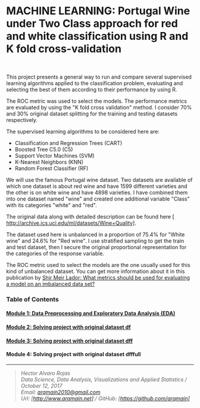 # MACHINE LEARNING: Portugal Wine under Two Class approach for red and white classification using R and K fold cross-validation

<br>


This project presents a general way to run and compare several supervised learning algorithms applied to the classification problem, evaluating and selecting the best of them according to their performance by using R. 

The ROC metric was used to select the models.  The performance metrics are evaluated by using the "K fold cross validation" method. I consider 70% and 30% original dataset splitting for the training and testing datasets respectively.
 
The supervised learning algorithms to be considered here are:


* Classification and Regression Trees (CART)
* Boosted Tree C5.0 (C5)
* Support Vector Machines (SVM)
* K-Nearest Neighbors (KNN)
* Random Forest Classifier (RF)

We will use the famous Portugal wine dataset.  Two datasets are available of which one dataset is about red wine and have 1599 different varieties and the other is on white wine and have 4898 varieties. I have combined them into one dataset named "wine" and created one additional variable "Class" with its categories "white" and "red".

The original data along with detailed description can be found here [ http://archive.ics.uci.edu/ml/datasets/Wine+Quality].

The dataset used here is unbalanced in a proportion of 75.4% for "White wine" and 24.6% for "Red wine". I use stratified sampling to get the train and test dataset, then I secure the original proportional representation for the categories of the response variable. 

The ROC metric used to select the models are the one usually used for this kind of unbalanced dataset.  You can get more information about it in this publication by [ Shir Meir Lador: What metrics should be used for evaluating a model on an imbalanced data set? ](https://medium.com/towards-data-science/what-metrics-should-we-use-on-imbalanced-data-set-precision-recall-roc-e2e79252aeba)


### Table of Contents


#### [  Module 1: Data Preprocessing and Exploratory Data Analysis (EDA) ]( http://nbviewer.jupyter.org/github/arqmain/Machine_Learning/blob/master/R_MLearning/MLearning_Classification_Portugal_Wine_TwoClass_RedWhite_R_KFold/Project4_Portugal_WINE_TwoClass_EDA.ipynb)

#### [  Module 2: Solving project with original dataset df ]( http://nbviewer.jupyter.org/github/arqmain/Machine_Learning/blob/master/R_MLearning/MLearning_Classification_Portugal_Wine_TwoClass_RedWhite_R_KFold/Project4_Portugal_WINE_TwoClass_DatasetDF.ipynb)

#### [  Module 3: Solving project with original dataset dff ]( http://nbviewer.jupyter.org/github/arqmain/Machine_Learning/blob/master/R_MLearning/MLearning_Classification_Portugal_Wine_TwoClass_RedWhite_R_KFold/Project4_Portugal_WINE_TwoClass_DatasetDFF.ipynb)

#### Module 4: Solving project with original dataset dfffull

<hr>

><i>Hector Alvaro Rojas<br>
>Data Science, Data Analysis, Visualizations and Applied Statistics / October 12, 2017<br>
>Email: <arqmain2010@gmail.com> <br>
>Url: [http://www.arqmain.net]   /   GitHub: [https://github.com/arqmain]</i>
